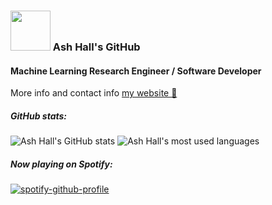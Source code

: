 ### <img src="https://i.giphy.com/media/du3J3cXyzhj75IOgvA/giphy.webp" height="64px" /> Ash Hall's GitHub

#### Machine Learning Research Engineer / Software Developer

More info and contact info [my website 🔗](https://ashwhall.github.io/)

##### GitHub stats:
![Ash Hall's GitHub stats](https://github-readme-stats.vercel.app/api?username=ashwhall&include_all_commits=true&count_private=true&show_icons=true&line_height=20) 
![Ash Hall's most used languages](https://github-readme-stats.vercel.app/api/top-langs/?username=ashwhall&layout=compact)

##### Now playing on Spotify:
[![spotify-github-profile](https://spotify-github-profile.vercel.app/api/view?uid=1280496103&cover_image=true&theme=novatorem&bar_color=53b14f&bar_color_cover=true)](https://spotify-github-profile.vercel.app/api/view?uid=1280496103&cover_image=true&theme=novatorem&bar_color=53b14f&bar_color_cover=true)
